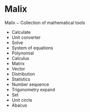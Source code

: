 # Malix
Malix − Collection of mathematical tools

* Calculate
* Unit converter
* Solve
* System of equations
* Polynomial
* Calculus
* Matrix
* Vector
* Distribution
* Statistics
* Number sequence
* Trigonometry expand
* Set
* Unit circle
* Abacus
